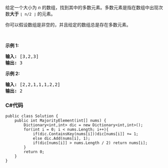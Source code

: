 <p>给定一个大小为 <em>n </em>的数组，找到其中的多数元素。多数元素是指在数组中出现次数<strong>大于</strong>&nbsp;<code>&lfloor; n/2 &rfloor;</code>&nbsp;的元素。</p>

<p>你可以假设数组是非空的，并且给定的数组总是存在多数元素。</p>

<p>&nbsp;</p>

<p><strong>示例&nbsp;1:</strong></p>

<pre><strong>输入:</strong> [3,2,3]
<strong>输出:</strong> 3</pre>

<p><strong>示例&nbsp;2:</strong></p>

<pre><strong>输入:</strong> [2,2,1,1,1,2,2]
<strong>输出:</strong> 2
</pre>

### C#代码

```
public class Solution {
    public int MajorityElement(int[] nums) {
        Dictionary<int,int> dic = new Dictionary<int,int>();
        for(int i = 0; i < nums.Length; i++){
            if(dic.ContainsKey(nums[i]))dic[nums[i]] += 1;
            else dic.Add(nums[i], 1);    
            if(dic[nums[i]] > nums.Length / 2) return nums[i];
        }
        return 0;
    }
}
```